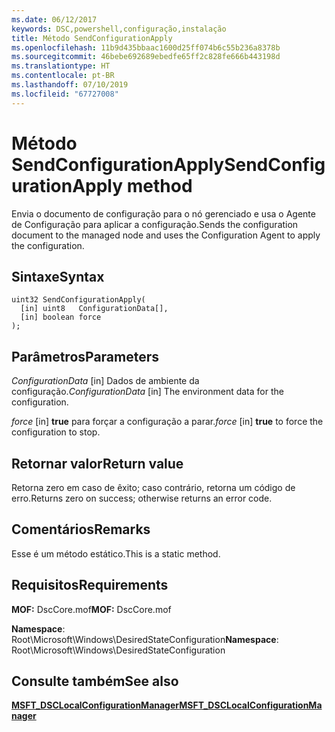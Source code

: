 ```yaml
---
ms.date: 06/12/2017
keywords: DSC,powershell,configuração,instalação
title: Método SendConfigurationApply
ms.openlocfilehash: 11b9d435bbaac1600d25ff074b6c55b236a8378b
ms.sourcegitcommit: 46bebe692689ebedfe65ff2c828fe666b443198d
ms.translationtype: HT
ms.contentlocale: pt-BR
ms.lasthandoff: 07/10/2019
ms.locfileid: "67727008"
---
```

# <a name="sendconfigurationapply-method"></a><span data-ttu-id="50abf-103">Método SendConfigurationApply</span><span class="sxs-lookup"><span data-stu-id="50abf-103">SendConfigurationApply method</span></span>

<span data-ttu-id="50abf-104">Envia o documento de configuração para o nó gerenciado e usa o Agente de Configuração para aplicar a configuração.</span><span class="sxs-lookup"><span data-stu-id="50abf-104">Sends the configuration document to the managed node and uses the Configuration Agent to apply the configuration.</span></span>

## <a name="syntax"></a><span data-ttu-id="50abf-105">Sintaxe</span><span class="sxs-lookup"><span data-stu-id="50abf-105">Syntax</span></span>

```mof
uint32 SendConfigurationApply(
  [in] uint8   ConfigurationData[],
  [in] boolean force
);
```

## <a name="parameters"></a><span data-ttu-id="50abf-106">Parâmetros</span><span class="sxs-lookup"><span data-stu-id="50abf-106">Parameters</span></span>

<span data-ttu-id="50abf-107">*ConfigurationData* \[in\] Dados de ambiente da configuração.</span><span class="sxs-lookup"><span data-stu-id="50abf-107">*ConfigurationData* \[in\] The environment data for the configuration.</span></span>

<span data-ttu-id="50abf-108">*force* \[in\] **true** para forçar a configuração a parar.</span><span class="sxs-lookup"><span data-stu-id="50abf-108">*force* \[in\] **true** to force the configuration to stop.</span></span>

## <a name="return-value"></a><span data-ttu-id="50abf-109">Retornar valor</span><span class="sxs-lookup"><span data-stu-id="50abf-109">Return value</span></span>

<span data-ttu-id="50abf-110">Retorna zero em caso de êxito; caso contrário, retorna um código de erro.</span><span class="sxs-lookup"><span data-stu-id="50abf-110">Returns zero on success; otherwise returns an error code.</span></span>

## <a name="remarks"></a><span data-ttu-id="50abf-111">Comentários</span><span class="sxs-lookup"><span data-stu-id="50abf-111">Remarks</span></span>

<span data-ttu-id="50abf-112">Esse é um método estático.</span><span class="sxs-lookup"><span data-stu-id="50abf-112">This is a static method.</span></span>

## <a name="requirements"></a><span data-ttu-id="50abf-113">Requisitos</span><span class="sxs-lookup"><span data-stu-id="50abf-113">Requirements</span></span>

<span data-ttu-id="50abf-114">**MOF:** DscCore.mof</span><span class="sxs-lookup"><span data-stu-id="50abf-114">**MOF:** DscCore.mof</span></span>

<span data-ttu-id="50abf-115">**Namespace**: Root\Microsoft\Windows\DesiredStateConfiguration</span><span class="sxs-lookup"><span data-stu-id="50abf-115">**Namespace**: Root\Microsoft\Windows\DesiredStateConfiguration</span></span>

## <a name="see-also"></a><span data-ttu-id="50abf-116">Consulte também</span><span class="sxs-lookup"><span data-stu-id="50abf-116">See also</span></span>

[<span data-ttu-id="50abf-117">**MSFT_DSCLocalConfigurationManager**</span><span class="sxs-lookup"><span data-stu-id="50abf-117">**MSFT_DSCLocalConfigurationManager**</span></span>](msft-dsclocalconfigurationmanager.md)
